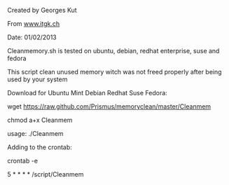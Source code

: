 Created by Georges Kut

From www.itgk.ch

Date: 01/02/2013

Cleanmemory.sh is tested on ubuntu, debian, redhat enterprise, suse and fedora

This script clean unused memory witch was not freed properly after being used by your system


Download for Ubuntu Mint Debian Redhat Suse Fedora:

wget https://raw.github.com/Prismus/memoryclean/master/Cleanmem


chmod a+x Cleanmem

usage:
./Cleanmem

Adding to the crontab:

crontab -e 

5 * * * * /script/Cleanmem





